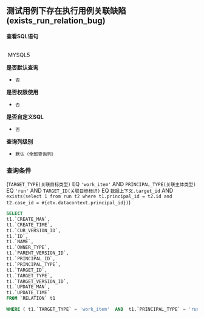 ## 测试用例下存在执行用例关联缺陷(exists_run_relation_bug) <!-- {docsify-ignore-all} -->



<p class="panel-title"><b>查看SQL语句</b></p>
<br>

<el-row>
&nbsp;<el-tag @click="MYSQL5 = true">MYSQL5</el-tag>
</el-row>

<br>
<p class="panel-title"><b>是否默认查询</b></p>

* `否`

<p class="panel-title"><b>是否权限使用</b></p>

* `否`

<p class="panel-title"><b>是否自定义SQL</b></p>

* `否`

<p class="panel-title"><b>查询列级别</b></p>

* `默认（全部查询列）`



### 查询条件

(`TARGET_TYPE(关联目标类型)` EQ `'work_item'` AND `PRINCIPAL_TYPE(关联主体类型)` EQ `'run'` AND `TARGET_ID(关联目标标识)` EQ `数据上下文.target_id` AND `exists(select 1 from run t2 where t1.principal_id = t2.id and t2.case_id = #{ctx.datacontext.principal_id})`)





<el-dialog v-model="MYSQL5" title="MYSQL5">

```sql
SELECT
t1.`CREATE_MAN`,
t1.`CREATE_TIME`,
t1.`CUR_VERSION_ID`,
t1.`ID`,
t1.`NAME`,
t1.`OWNER_TYPE`,
t1.`PARENT_VERSION_ID`,
t1.`PRINCIPAL_ID`,
t1.`PRINCIPAL_TYPE`,
t1.`TARGET_ID`,
t1.`TARGET_TYPE`,
t1.`TARGET_VERSION_ID`,
t1.`UPDATE_MAN`,
t1.`UPDATE_TIME`
FROM `RELATION` t1 

WHERE ( t1.`TARGET_TYPE` = 'work_item'  AND  t1.`PRINCIPAL_TYPE` = 'run'  AND  t1.`TARGET_ID` = #{ctx.datacontext.target_id}  AND  exists(select 1 from run t2 where t1.principal_id = t2.id and t2.case_id = #{ctx.datacontext.principal_id}) )
```

</el-dialog>

<script>
 const { createApp } = Vue
  createApp({
    data() {
      return {
                MYSQL5 : false
        
      }
    },
    methods: {
    }
  }).use(ElementPlus).mount('#app')
</script>